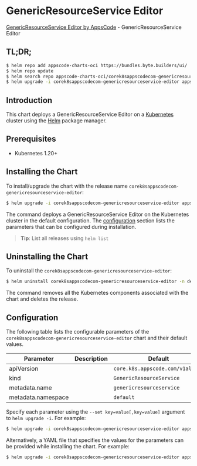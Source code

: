 # GenericResourceService Editor

[GenericResourceService Editor by AppsCode](https://appscode.com) - GenericResourceService Editor

## TL;DR;

```bash
$ helm repo add appscode-charts-oci https://bundles.byte.builders/ui/
$ helm repo update
$ helm search repo appscode-charts-oci/corek8sappscodecom-genericresourceservice-editor --version=v0.14.0
$ helm upgrade -i corek8sappscodecom-genericresourceservice-editor appscode-charts-oci/corek8sappscodecom-genericresourceservice-editor -n default --create-namespace --version=v0.14.0
```

## Introduction

This chart deploys a GenericResourceService Editor on a [Kubernetes](http://kubernetes.io) cluster using the [Helm](https://helm.sh) package manager.

## Prerequisites

- Kubernetes 1.20+

## Installing the Chart

To install/upgrade the chart with the release name `corek8sappscodecom-genericresourceservice-editor`:

```bash
$ helm upgrade -i corek8sappscodecom-genericresourceservice-editor appscode-charts-oci/corek8sappscodecom-genericresourceservice-editor -n default --create-namespace --version=v0.14.0
```

The command deploys a GenericResourceService Editor on the Kubernetes cluster in the default configuration. The [configuration](#configuration) section lists the parameters that can be configured during installation.

> **Tip**: List all releases using `helm list`

## Uninstalling the Chart

To uninstall the `corek8sappscodecom-genericresourceservice-editor`:

```bash
$ helm uninstall corek8sappscodecom-genericresourceservice-editor -n default
```

The command removes all the Kubernetes components associated with the chart and deletes the release.

## Configuration

The following table lists the configurable parameters of the `corek8sappscodecom-genericresourceservice-editor` chart and their default values.

|     Parameter      | Description |                   Default                   |
|--------------------|-------------|---------------------------------------------|
| apiVersion         |             | <code>core.k8s.appscode.com/v1alpha1</code> |
| kind               |             | <code>GenericResourceService</code>         |
| metadata.name      |             | <code>genericresourceservice</code>         |
| metadata.namespace |             | <code>default</code>                        |


Specify each parameter using the `--set key=value[,key=value]` argument to `helm upgrade -i`. For example:

```bash
$ helm upgrade -i corek8sappscodecom-genericresourceservice-editor appscode-charts-oci/corek8sappscodecom-genericresourceservice-editor -n default --create-namespace --version=v0.14.0 --set apiVersion=core.k8s.appscode.com/v1alpha1
```

Alternatively, a YAML file that specifies the values for the parameters can be provided while
installing the chart. For example:

```bash
$ helm upgrade -i corek8sappscodecom-genericresourceservice-editor appscode-charts-oci/corek8sappscodecom-genericresourceservice-editor -n default --create-namespace --version=v0.14.0 --values values.yaml
```
